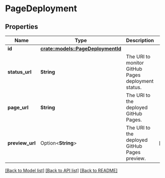 # PageDeployment

## Properties

Name | Type | Description | Notes
------------ | ------------- | ------------- | -------------
**id** | [**crate::models::PageDeploymentId**](page_deployment_id.md) |  | 
**status_url** | **String** | The URI to monitor GitHub Pages deployment status. | 
**page_url** | **String** | The URI to the deployed GitHub Pages. | 
**preview_url** | Option<**String**> | The URI to the deployed GitHub Pages preview. | [optional]

[[Back to Model list]](../README.md#documentation-for-models) [[Back to API list]](../README.md#documentation-for-api-endpoints) [[Back to README]](../README.md)


